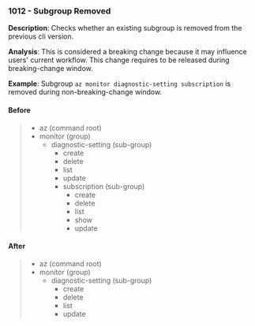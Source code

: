 ### 1012 - Subgroup Removed

**Description**: Checks whether an existing subgroup is removed from the previous cli version. 

**Analysis**: This is considered a breaking change because it may influence users' current workflow. This change requires to be released during breaking-change window.

**Example**: Subgroup `az monitor diagnostic-setting subscription` is removed during non-breaking-change window.

#### Before
> + az (command root) 
>  + monitor (group)
>    + diagnostic-setting (sub-group)
>      + create 
>      + delete 
>      + list 
>      + update
>      + subscription (sub-group)
>        + create
>        + delete
>        + list
>        + show
>        + update
>        

#### After 
> + az (command root) 
>  + monitor (group)
>    + diagnostic-setting (sub-group)
>      + create 
>      + delete 
>      + list 
>      + update
>